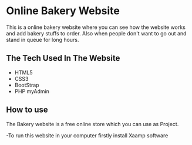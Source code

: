 
# Online Bakery Website

This is a online bakery website where you can see how the website works and add bakery stuffs to order. Also when people don't want to go out and stand in queue for long hours. 
 


## The Tech Used In The Website


- HTML5
- CSS3
- BootStrap
- PHP myAdmin



## How to use
The Bakery website is a free online store which you can use as Project.

-To run this website in your computer firstly install Xaamp software 
